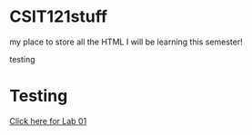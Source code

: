 # CSIT121stuff
my place to store all the HTML I will be learning this semester!

testing

<h1>Testing</h1>


<a href="lab01/aboutme.html">Click here for Lab 01</a>
